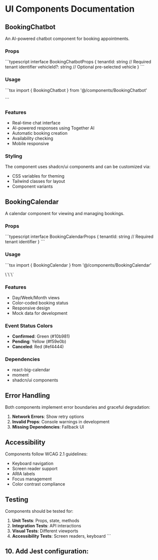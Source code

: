 # UI Components Documentation

## BookingChatbot

An AI-powered chatbot component for booking appointments.

### Props

\`\`\`typescript
interface BookingChatbotProps {
  tenantId: string      // Required tenant identifier
  vehicleId?: string    // Optional pre-selected vehicle
}
\`\`\`

### Usage

\`\`\`tsx
import { BookingChatbot } from '@/components/BookingChatbot'

<BookingChatbot 
  tenantId="tenant-123" 
  vehicleId="vehicle-456" 
/>
\`\`\`

### Features

- Real-time chat interface
- AI-powered responses using Together AI
- Automatic booking creation
- Availability checking
- Mobile responsive

### Styling

The component uses shadcn/ui components and can be customized via:
- CSS variables for theming
- Tailwind classes for layout
- Component variants

## BookingCalendar

A calendar component for viewing and managing bookings.

### Props

\`\`\`typescript
interface BookingCalendarProps {
  tenantId: string      // Required tenant identifier
}
\`\`\`

### Usage

\`\`\`tsx
import { BookingCalendar } from '@/components/BookingCalendar'

<BookingCalendar tenantId="tenant-123" />
\`\`\`

### Features

- Day/Week/Month views
- Color-coded booking status
- Responsive design
- Mock data for development

### Event Status Colors

- **Confirmed**: Green (#10b981)
- **Pending**: Yellow (#f59e0b)
- **Canceled**: Red (#ef4444)

### Dependencies

- react-big-calendar
- moment
- shadcn/ui components

## Error Handling

Both components implement error boundaries and graceful degradation:

1. **Network Errors**: Show retry options
2. **Invalid Props**: Console warnings in development
3. **Missing Dependencies**: Fallback UI

## Accessibility

Components follow WCAG 2.1 guidelines:

- Keyboard navigation
- Screen reader support
- ARIA labels
- Focus management
- Color contrast compliance

## Testing

Components should be tested for:

1. **Unit Tests**: Props, state, methods
2. **Integration Tests**: API interactions
3. **Visual Tests**: Different viewports
4. **Accessibility Tests**: Screen readers, keyboard
\`\`\`

## 10. Add Jest configuration:
